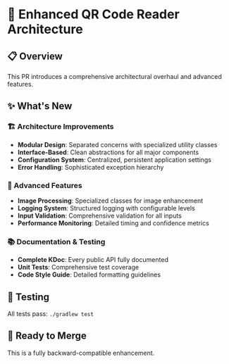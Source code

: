 # 🚀 Enhanced QR Code Reader Architecture

## 📋 Overview
This PR introduces a comprehensive architectural overhaul and advanced features.

## ✨ What's New

### 🏗️ Architecture Improvements
- **Modular Design**: Separated concerns with specialized utility classes
- **Interface-Based**: Clean abstractions for all major components
- **Configuration System**: Centralized, persistent application settings
- **Error Handling**: Sophisticated exception hierarchy

### 🚀 Advanced Features
- **Image Processing**: Specialized classes for image enhancement
- **Logging System**: Structured logging with configurable levels
- **Input Validation**: Comprehensive validation for all inputs
- **Performance Monitoring**: Detailed timing and confidence metrics

### 📚 Documentation & Testing
- **Complete KDoc**: Every public API fully documented
- **Unit Tests**: Comprehensive test coverage
- **Code Style Guide**: Detailed formatting guidelines

## 🧪 Testing
All tests pass: `./gradlew test`

## 🎯 Ready to Merge
This is a fully backward-compatible enhancement.
